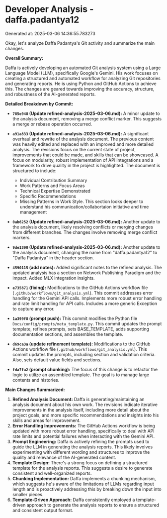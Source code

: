 # Developer Analysis - daffa.padantya12
Generated at: 2025-03-06 14:36:55.783273

Okay, let's analyze Daffa Padantya's Git activity and summarize the main changes.

**Overall Summary:**

Daffa is actively developing an automated Git analysis system using a Large Language Model (LLM), specifically Google's Gemini.  His work focuses on creating a structured and automated workflow for analyzing Git repositories and generating reports. He is using Python and GitHub Actions to achieve this. The changes are geared towards improving the accuracy, structure, and robustness of the AI-generated reports.

**Detailed Breakdown by Commit:**

*   **`785e948` (Update refined-analysis-2025-03-06.md):** A minor update to the analysis document, removing a merge conflict marker. This suggests a merge or rebase operation occurred.

*   **`a91a833` (Update refined-analysis-2025-03-06.md):**  A significant overhaul and rewrite of the analysis document. The previous content was heavily edited and replaced with an improved and more detailed analysis. The revisions focus on the current state of project, improvements that could be made, and skills that can be showcased. A focus on modularity, robust implementation of API integrations and a framework to drive quality in the project is highlighted. The document is structured to include:
    *   Individual Contribution Summary
    *   Work Patterns and Focus Areas
    *   Technical Expertise Demonstrated
    *   Specific Recommendations
    *   Missing Patterns in Work Style. This section looks deeper to understand his communication/collabortaion initiative and time management

*   **`0ab6252` (Update refined-analysis-2025-03-06.md):** Another update to the analysis document, likely resolving conflicts or merging changes from different branches. The changes involve removing merge conflict markers.

*   **`9de1890` (Update refined-analysis-2025-03-06.md):** Another update to the analysis document, changing the name from "daffa.padantya12" to "Daffa Padantya" in the header section.

*   **`4590115` (add notes):** Added significant notes to the refined analysis. The updated analysis has a section on Network Publishing Paradigm and the impact. Added MLX integration insights.

*   **`e735871` (fixing):**  Modifications to the GitHub Actions workflow file (`.github/workflows/git_analysis.yml`). This commit addresses error handling for the Gemini API calls. Implements more robust error handling and rate limit handling for API calls. Includes a more generic Exception to capture any error.

*   **`1a399f8` (prompt push):** This commit modifies the Python file `Docs/config/prompts/meta_template.py`. This commit updates the prompt template, refines prompts, sets BASE_TEMPLATE, adds supporting documentation sections, and assembles the template.

*   **`d69ca3a` (update refinement template):** Modifications to the GitHub Actions workflow file (`.github/workflows/git_analysis.yml`). This commit updates the prompts, including section and validation criteria. Also, sets default value fields and sections.

*   **`fda7fa2` (prompt chunking):** The focus of this change is to refactor the logic to utilize an assembled template. The goal is to manage large contents and histories.

**Main Changes Summarized:**

1.  **Refined Analysis Document:** Daffa is generating/maintaining an analysis document about his own work. The revisions indicate iterative improvements in the analysis itself, including more detail about the project goals, and more specific recommendations and insights into his skills and areas for improvement.
2.  **Error Handling Improvements:**  The GitHub Actions workflow is being updated with more robust error handling, specifically to deal with API rate limits and potential failures when interacting with the Gemini API.
3.  **Prompt Engineering:** Daffa is actively refining the prompts used to guide the LLM in generating the analysis reports.  This likely involves experimenting with different wording and structures to improve the quality and relevance of the AI-generated content.
4.  **Template Design:**  There's a strong focus on defining a structured template for the analysis reports. This suggests a desire to generate consistent and well-organized reports.
5.  **Chunking Implementation:** Daffa implements a chunking mechanism, which suggests he's aware of the limitations of LLMs regarding input length and is proactively addressing this by breaking down the input into smaller pieces.
6.  **Template-Driven Approach:** Daffa consistently employed a template-driven approach to generate the analysis reports to ensure a structured and consistent output format.
